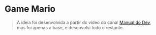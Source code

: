 # Game Mario

> A ideia foi desenvolvida a partir do video do canal [Manual do Dev](https://www.youtube.com/watch?v=r9buAwVBDhA), mas foi apenas a base, e desenvolvi todo o restante.

